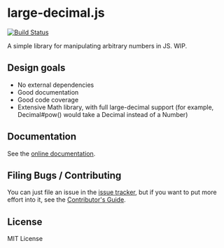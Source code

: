 # large-decimal.js

[![Build Status](https://travis-ci.org/jussi-kalliokoski/large-decimal.js.png?branch=master)](https://travis-ci.org/jussi-kalliokoski/large-decimal.js)

A simple library for manipulating arbitrary numbers in JS. WIP.

## Design goals

 * No external dependencies
 * Good documentation
 * Good code coverage
 * Extensive Math library, with full large-decimal support (for example, Decimal#pow() would take a Decimal instead of a Number)

## Documentation

See the [online documentation](http://jussi-kalliokoski.github.com/large-decimal.js/documentation/).

## Filing Bugs / Contributing

You can just file an issue in the [issue tracker](https://github.com/jussi-kalliokoski/large-decimal.js/issues), but if you want to put more effort into it, see the [Contributor's Guide](https://github.com/jussi-kalliokoski/large-decimal.js/blob/master/CONTRIBUTE.md).

## License

MIT License
